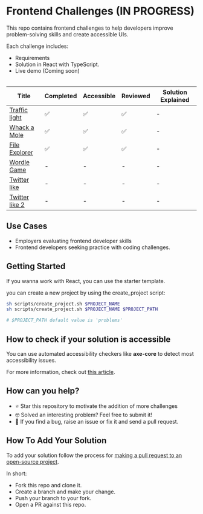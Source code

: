 # Frontend Challenges (IN PROGRESS)

This repo contains frontend challenges to help developers improve problem-solving skills and create accessible UIs.

Each challenge includes:

- Requirements
- Solution in React with TypeScript.
- Live demo (Coming soon)
  <br><br>

<center>

| Title                                       | Completed | Accessible | Reviewed | Solution Explained |
| ------------------------------------------- | --------- | ---------- | -------- | ------------------ |
| [Traffic light](/problems/traffic-light/)   | ✅        | ✅         | ✅       | -                  |
| [Whack a Mole](/problems/whack-a-mole/)     | ✅        | ✅         | ✅       | -                  |
| [File Explorer](/problems/file-explorer/)   | ✅        | ✅         | ✅       | -                  |
| [Wordle Game](/problems/wordle-game/)       | -         | -          | -        | -                  |
| [Twitter like](/problems/twitter-like-1/)   | -         | -          | -        | -                  |
| [Twitter like 2](/problems/twitter-like-2/) | -         | -          | -        | -                  |

</center>

## Use Cases

- Employers evaluating frontend developer skills
- Frontend developers seeking practice with coding challenges.

## Getting Started

If you wanna work with React, you can use the starter template.

you can create a new project by using the create_project script:

```bash
sh scripts/create_project.sh $PROJECT_NAME
sh scripts/create_project.sh $PROJECT_NAME $PROJECT_PATH

# $PROJECT_PATH default value is 'problems'
```

## How to check if your solution is accessible

You can use automated accessibility checkers like **axe-core** to detect most accessibility issues.

For more information, check out [this article](https://larsmagnus.co/blog/how-to-test-for-accessibility-with-axe-core-in-next-js-and-react).

## How can you help?

- ⭐️ Star this repository to motivate the addition of more challenges
- 🤓 Solved an interesting problem? Feel free to submit it!
- 🐞 If you find a bug, raise an issue or fix it and send a pull request.

## How To Add Your Solution

To add your solution follow the process for [making a pull request to an open-source project](https://github.com/gabrieldemarmiesse/getting_started_open_source).

In short:

- Fork this repo and clone it.
- Create a branch and make your change.
- Push your branch to your fork.
- Open a PR against this repo.